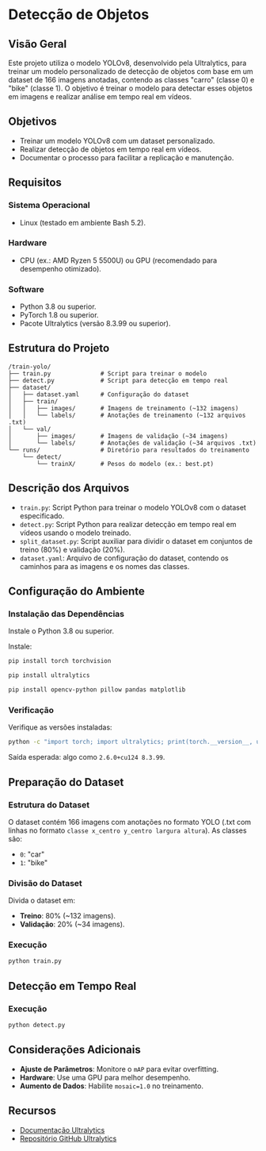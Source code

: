 # Detecção de Objetos

## Visão Geral
Este projeto utiliza o modelo YOLOv8, desenvolvido pela Ultralytics, para treinar um modelo personalizado de detecção de objetos com base em um dataset de 166 imagens anotadas, contendo as classes "carro" (classe 0) e "bike" (classe 1). O objetivo é treinar o modelo para detectar esses objetos em imagens e realizar análise em tempo real em vídeos.

## Objetivos
- Treinar um modelo YOLOv8 com um dataset personalizado.
- Realizar detecção de objetos em tempo real em vídeos.
- Documentar o processo para facilitar a replicação e manutenção.

## Requisitos

### Sistema Operacional
- Linux (testado em ambiente Bash 5.2).

### Hardware
- CPU (ex.: AMD Ryzen 5 5500U) ou GPU (recomendado para desempenho otimizado).

### Software
- Python 3.8 ou superior.
- PyTorch 1.8 ou superior.
- Pacote Ultralytics (versão 8.3.99 ou superior).

## Estrutura do Projeto

```
/train-yolo/
├── train.py              # Script para treinar o modelo
├── detect.py             # Script para detecção em tempo real
├── dataset/
│   ├── dataset.yaml      # Configuração do dataset
│   ├── train/
│   │   ├── images/       # Imagens de treinamento (~132 imagens)
│   │   └── labels/       # Anotações de treinamento (~132 arquivos .txt)
│   └── val/
│       ├── images/       # Imagens de validação (~34 imagens)
│       └── labels/       # Anotações de validação (~34 arquivos .txt)
└── runs/                 # Diretório para resultados do treinamento
    └── detect/
        └── trainX/       # Pesos do modelo (ex.: best.pt)
```

## Descrição dos Arquivos
- `train.py`: Script Python para treinar o modelo YOLOv8 com o dataset especificado.
- `detect.py`: Script Python para realizar detecção em tempo real em vídeos usando o modelo treinado.
- `split_dataset.py`: Script auxiliar para dividir o dataset em conjuntos de treino (80%) e validação (20%).
- `dataset.yaml`: Arquivo de configuração do dataset, contendo os caminhos para as imagens e os nomes das classes.

## Configuração do Ambiente

### Instalação das Dependências
Instale o Python 3.8 ou superior.

Instale:
```bash
pip install torch torchvision
```
```bash
pip install ultralytics
```
```bash
pip install opencv-python pillow pandas matplotlib
```

### Verificação
Verifique as versões instaladas:
```bash
python -c "import torch; import ultralytics; print(torch.__version__, ultralytics.__version__)"
```
Saída esperada: algo como `2.6.0+cu124 8.3.99`.

## Preparação do Dataset

### Estrutura do Dataset
O dataset contém 166 imagens com anotações no formato YOLO (.txt com linhas no formato `classe x_centro y_centro largura altura`). As classes são:

- `0`: "car"
- `1`: "bike"

### Divisão do Dataset
Divida o dataset em:

- **Treino**: 80% (~132 imagens).
- **Validação**: 20% (~34 imagens).

### Execução
```bash
python train.py
```

## Detecção em Tempo Real

### Execução
```bash
python detect.py
```

## Considerações Adicionais
- **Ajuste de Parâmetros**: Monitore o `mAP` para evitar overfitting.
- **Hardware**: Use uma GPU para melhor desempenho.
- **Aumento de Dados**: Habilite `mosaic=1.0` no treinamento.

## Recursos
- [Documentação Ultralytics](https://docs.ultralytics.com/)
- [Repositório GitHub Ultralytics](https://github.com/ultralytics/yolov8)
